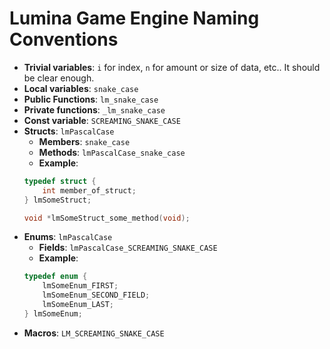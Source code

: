 # Lumina Game Engine Naming Conventions

- **Trivial variables**: `i` for index, `n` for amount or size of data, etc.. It should be clear enough.
- **Local variables**: `snake_case`
- **Public Functions**: `lm_snake_case`
- **Private functions**: `_lm_snake_case`
- **Const variable**: `SCREAMING_SNAKE_CASE`
- **Structs**: `lmPascalCase`
  - **Members**: `snake_case`
  - **Methods**: `lmPascalCase_snake_case`
  - **Example**:
  ```c
  typedef struct {
      int member_of_struct;
  } lmSomeStruct;

  void *lmSomeStruct_some_method(void);
  ```
- **Enums**: `lmPascalCase`
  - **Fields**: `lmPascalCase_SCREAMING_SNAKE_CASE`
  - **Example**:
  ```c
  typedef enum {
      lmSomeEnum_FIRST;
      lmSomeEnum_SECOND_FIELD;
      lmSomeEnum_LAST;
  } lmSomeEnum;
  ```
- **Macros**: `LM_SCREAMING_SNAKE_CASE`